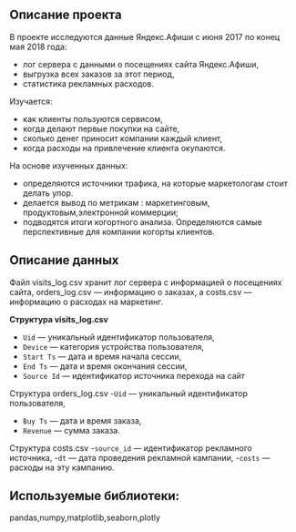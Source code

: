 ## Описание проекта

В проекте исследуются данные Яндекс.Афиши с июня 2017 по конец мая 2018 года:

- лог сервера с данными о посещениях сайта Яндекс.Афиши,
- выгрузка всех заказов за этот период,
- статистика рекламных расходов.

Изучается:
- как клиенты пользуются сервисом,
- когда делают первые покупки на сайте,
- сколько денег приносит компании каждый клиент,
- когда расходы на привлечение клиента окупаются.

На основе изученных данных:
- определяются источники трафика, на которые маркетологам стоит делать упор. 
- делается вывод по метрикам : маркетинговым, продуктовым,электронной коммерции;
- подводятся итоги когортного анализа. Определяются самые перспективные для компании когорты клиентов.





## Описание данных
Файл visits_log.csv хранит лог сервера с информацией о посещениях сайта, orders_log.csv — информацию о заказах, а costs.csv — информацию о расходах на маркетинг.

**Структура visits_log.csv**

- `Uid` — уникальный идентификатор пользователя,
- `Device` — категория устройства пользователя,
- `Start Ts` — дата и время начала сессии,
- `End Ts` — дата и время окончания сессии,
- `Source Id` — идентификатор источника перехода на сайт

Структура orders_log.csv
-`Uid` — уникальный идентификатор пользователя,
- `Buy Ts` — дата и время заказа,
- `Revenue` — сумма заказа.

Структура costs.csv
-`source_id` — идентификатор рекламного источника,
-`dt` — дата проведения рекламной кампании,
-`costs` — расходы на эту кампанию.

## Используемые библиотеки:
pandas,numpy,matplotlib,seaborn,plotly
